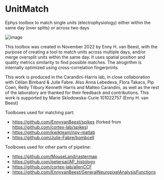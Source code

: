 # UnitMatch
Ephys toolbox to match single units (electrophysiology) either within the same day (over splits) or across two days

![image](https://user-images.githubusercontent.com/7621880/204564863-ab2e04f5-6d1c-4eb5-aa69-76eaa85cba0f.png)

This toolbox was created in November 2022 by Enny H. van Beest, with the purpose of creating a tool to match units across multiple days, and/or merge oversplit units within the same day.
It uses spatial position and quality metrics similarity to find possible matches. The alrogirthm is internally optimized using cross-correlation fingerprints.

This work is produced in the Carandini-Harris lab, in close collaboration with Célian Bimbard & Julie Fabre.
Also Anna Lebedeva, Flora Takacs, Pip Coen, Reilly Tilbury Kenneth Harris and Matteo Carandini, as well as the rest of the laboratory are thanked for their feedback and contributions.
This work is supported by Marie Sklodowska-Curie 101022757 (Enny H. van Beest)

Toolboxes used for matching part:
- https://github.com/EnnyvanBeest/spikes (forked from https://github.com/cortex-lab/spikes)
- https://github.com/kwikteam/npy-matlab
- https://github.com/Julie-Fabre/bombcell

Toolboxes used for other parts of pipeline:
- https://github.com/MouseLand/rastermap
- https://github.com/petersaj/AP_histology
- https://github.com/cortex-lab/allenCCF
- https://github.com/EnnyvanBeest/GeneralNeuropixelAnalysisFunctions
